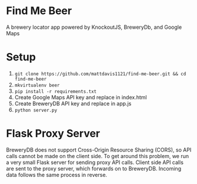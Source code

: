 # Find Me Beer
A brewery locator app powered by KnockoutJS, BreweryDb, and Google Maps

# Setup
1. `git clone https://github.com/mattdavis1121/find-me-beer.git && cd find-me-beer`
2. `mkvirtualenv beer`
3. `pip install -r requirements.txt`
4. Create Google Maps API key and replace in index.html
5. Create BreweryDB API key and replace in app.js
6. `python server.py`

# Flask Proxy Server
BreweryDB does not support Cross-Origin Resource Sharing (CORS), so API calls cannot be made on the client
side. To get around this problem, we run a very small Flask server for sending proxy API calls. Client side
API calls are sent to the proxy server, which forwards on to BreweryDB. Incoming data follows the same
process in reverse.
